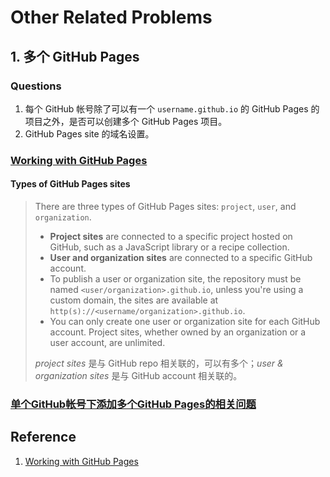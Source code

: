 # Other Related Problems
## 1. 多个 GitHub Pages
### Questions
1. 每个 GitHub 帐号除了可以有一个 `username.github.io` 的 GitHub Pages 的项目之外，是否可以创建多个 GitHub Pages 项目。
2. GitHub Pages site 的域名设置。

### [Working with GitHub Pages](https://docs.github.com/en/free-pro-team@latest/github/working-with-github-pages)
#### Types of GitHub Pages sites
> There are three types of GitHub Pages sites: `project`, `user`, and `organization`.
> * **Project sites** are connected to a specific project hosted on GitHub, such as a JavaScript library or a recipe collection. 
> * **User and organization sites** are connected to a specific GitHub account.
> * To publish a user or organization site, the repository must be named `<user/organization>.github.io`, unless you're using a custom domain, the sites are available at `http(s)://<username/organization>.github.io`.
> * You can only create one user or organization site for each GitHub account. Project sites, whether owned by an organization or a user account, are unlimited.
> 
> *project sites* 是与 GitHub repo 相关联的，可以有多个；*user & organization sites* 是与 GitHub account 相关联的。

### [单个GitHub帐号下添加多个GitHub Pages的相关问题](http://chitanda.me/2015/11/03/multiple-git-pages-in-one-github-account/)


## Reference
1. [Working with GitHub Pages](https://docs.github.com/en/free-pro-team@latest/github/working-with-github-pages)


